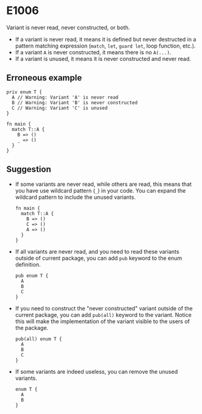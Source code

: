 # E1006

Variant is never read, never constructed, or both.

- If a variant is never read, it means it is defined but never destructed in a
  pattern matching expression (`match`, `let`, `guard let`, loop function,
  etc.).
- If a variant `A` is never constructed, it means there is no `A(...)`.
- If a variant is unused, it means it is never constructed and never read.

## Erroneous example

```moonbit
priv enum T {
  A // Warning: Variant 'A' is never read
  B // Warning: Variant 'B' is never constructed
  C // Warning: Variant 'C' is unused
}

fn main {
  match T::A {
    B => ()
    _ => ()
  }
}
```

## Suggestion

- If some variants are never read, while others are read, this means that you
  have use wildcard pattern (`_`) in your code. You can expand the wildcard
  pattern to include the unused variants.

  ```moonbit
  fn main {
    match T::A {
      B => ()
      C => ()
      A => ()
    }
  }
  ```

- If all variants are never read, and you need to read these variants outside of
  current package, you can add `pub` keyword to the enum definition.

  ```moonbit
  pub enum T {
    A
    B
    C
  }
  ```

- If you need to construct the "never constructed" variant outside of the
  current package, you can add `pub(all)` keyword to the variant. Notice this
  will make the implementation of the variant visible to the users of the
  package.

  ```moonbit
  pub(all) enum T {
    A
    B
    C
  }
  ```

- If some variants are indeed useless, you can remove the unused variants.

  ```moonbit
  enum T {
    A
    B
  }
  ```
